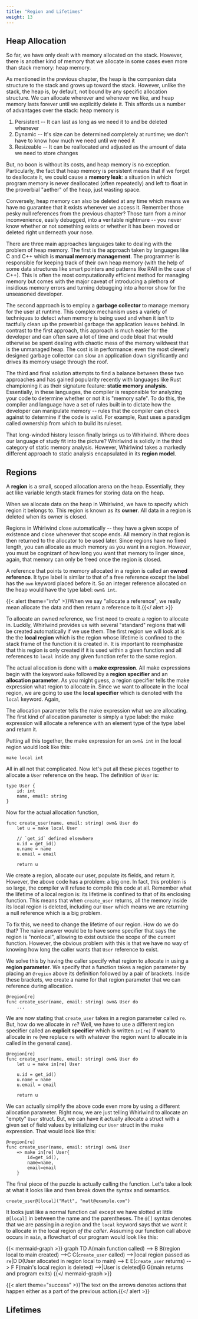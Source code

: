```yaml
---
title: "Region and Lifetimes"
weight: 13
---
```


## Heap Allocation

So far, we have only dealt with memory allocated on the stack.  However, there is another kind 
of memory that we allocate in some cases even more than stack memory: heap memory.  

As mentioned in the previous chapter, the heap is the companion data structure to the stack and
grows up toward the stack.  However, unlike the stack, the heap is, by default, not bound by
any specific allocation structure.  We can allocate wherever and whenever we like, and heap
memory lasts forever until we explicitly delete it.  This affords us a number of advantages over
the stack: heap memory is

1. Persistent -- It can last as long as we need it to and be deleted whenever
2. Dynamic -- It's size can be determined completely at runtime; we don't have to know how much we
need until we need it
3. Resizeable -- It can be reallocated and adjusted as the amount of data we need to store changes

But, no boon is without its costs, and heap memory is no exception.  Particularly, the fact that
heap memory is persistent means that if we forget to deallocate it, we could cause a **memory leak**:
a situation in which program memory is never deallocated (often repeatedly) and left to float in
the proverbial "aether" of the heap, just wasting space.  

Conversely, heap memory can also be deleted at any time which means we have no guarantee that it
exists whenever we access it.  Remember those pesky null references from the previous chapter?  Those
turn from a minor inconvenience, easily debugged, into a veritable nightmare -- you never know
whether or not something exists or whether it has been moved or deleted right underneath your nose.

There are three main approaches languages take to dealing with the problem of heap memory.  The
first is the approach taken by languages like C and C++ which is **manual memory management**.
The programmer is responsible for keeping track of their own heap memory (with the help of some
data structures like smart pointers and patterns like RAII in the case of C++).  This is often the
most computationally efficient method for managing memory but comes with the major caveat of
introducing a plethora of insidious memory errors and turning debugging into a horror show for
the unseasoned developer.

The second approach is to employ a **garbage collector** to manage memory for the user at runtime.
This complex mechanism uses a variety of techniques to detect when memory is being used and when it
isn't to tactfully clean up the proverbial garbage the application leaves behind.  In contrast to
the first approach, this approach is much easier for the developer and can often save a lot of time
and code bloat that would otherwise be spent dealing with chaotic mess of the memory wildwest that
is the unmanaged heap.  The cost is in performance: even the most cleverly designed garbage collector
can slow an application down significantly and drives its memory usage through the roof.  

The third and final solution attempts to find a balance between these two approaches and has gained
popularity recently with languages like Rust championing it as their signature feature: 
**static memory analysis**.  Essentially, in these languages, the compiler is responsible for analyzing
your code to determine whether or not it is "memory safe".  To do this, the compiler and language have
a set of rules built in to dictate how the developer can manipulate memory -- rules that the compiler
can check against to determine if the code is valid.  For example, Rust uses a paradigm called ownership
from which to build its ruleset.

That long-winded history lesson finally brings us to Whirlwind.  Where does our language of study fit
into the picture?  Whirlwind is solidly in the third category of static memory analysis.  However,
Whirlwind takes a markedly different approach to static analysis encapsulated in its **region model**.

## Regions

A **region** is a small, scoped allocation arena on the heap.  Essentially, they act like variable length
stack frames for storing data on the heap.  

When we allocate data on the heap in Whirlwind, we have to specify which region it belongs to.  This
region is known as its **owner**.  All data in a region is deleted when its owner is closed.  

Regions in Whirlwind close automatically -- they have a given scope of existence and close whenever that
scope ends.  All memory in that region is then returned to the allocator to be used later.  Since regions
have no fixed length, you can allocate as much memory as you want in a region.  However, you must be
cognizant of how long you want that memory to linger since, again, that memory can only be freed once the
region is closed.  

A reference that points to memory allocated in a region is called an **owned reference**.  It type label
is similar to that of a free reference except the label has the `own` keyword placed before it.  So an
integer reference allocated on the heap would have the type label: `own& int`.  

{{< alert theme="info" >}}When we say "allocate a reference", we really mean allocate the data and then
return a reference to it.{{</ alert >}}

To allocate an owned reference, we first need to create a region to allocate in.  Luckily, Whirlwind
provides us with several "standard" regions that will be created automatically if we use them.  The first region
we will look at is the the **local region** which is the region whose lifetime is confined to the stack frame of 
the function it is created in.  It is important to reemphasize that this region is only created if it is used
within a given function and all references to `local` inside any given function refer to the same region.

The actual allocation is done with a **make expression**.  All make expressions begin with the keyword `make`
followed by a **region specifier** and an **allocation parameter**.  As you might guess, a region specifier tells
the make expression what region to allocate in.  Since we want to allocate in the local region, we are going
to use the **local specifier** which is denoted with the `local` keyword.  Again,

The allocation parameter tells the make expression what we are allocating.  The first kind of allocation
parameter is simply a type label: the make expression will allocate a reference with an element type of the
type label and return it.

Putting all this together, the make expression for an `own& int` in the local region would look like this:

    make local int

All in all not that complicated.  Now let's put all these pieces together to allocate a `User` reference on the
heap.  The definition of `User` is:

    type User {
        id: int
        name, email: string
    }

Now for the actual allocation function,

    func create_user(name, email: string) own& User do
        let u = make local User

        // `get_id` defined elsewhere
        u.id = get_id()
        u.name = name
        u.email = email

        return u

We create a region, allocate our user, populate its fields, and return it.  However, the above code has a problem:
a big one.  In fact, this problem is so large, the compiler will refuse to compile this code at all.  Remember what
the lifetime of a local region is: its lifetime is confined to that of its enclosing function.  This means that when
`create_user` returns, all the memory inside its local region is deleted, including our `User` which means we are
returning a null reference which is a big problem.  

To fix this, we need to change the lifetime of our region.  How do we do that?  The naive answer would be to have
some specifier that says the region is "nonlocal", allowing to exist outside the scope of the current function.
However, the obvious problem with this is that we have no way of knowing how long the caller wants that `User` reference
to exist.  

We solve this by having the caller specify what region to allocate in using a **region parameter**.  We specify that
a function takes a region parameter by placing an `@region` above its definition followed by a pair of brackets.  Inside
these brackets, we create a name for that region parameter that we can reference during allocation.

    @region[re]
    func create_user(name, email: string) own& User do
        ...

We are now stating that `create_user` takes in a region parameter called `re`.  But, how do we allocate in `re`?  Well,
we have to use a different region specifier called an **explicit specifier** which is written `in[re]` if want to allocate
in `re` (we replace `re` with whatever the region want to allocate in is called in the general case).

    @region[re]
    func create_user(name, email: string) own& User do
        let u = make in[re] User

        u.id = get_id()
        u.name = name
        u.email = email

        return u

We can actually simplify the above code even more by using a different allocation parameter.  Right now, we are just telling
Whirlwind to allocate an "empty" `User` struct.  But, we can have it actually allocate a struct with a given set of field values
by initializing our `User` struct in the make expression.  That would look like this:

    @region[re]
    func create_user(name, email: string) own& User
        => make in[re] User{
            id=get_id(),
            name=name,
            email=email
        }

The final piece of the puzzle is actually calling the function.  Let's take a look at what it looks like and then break down
the syntax and semantics.

    create_user@[local]("Matt", "matt@example.com")

It looks just like a normal function call except we have slotted at little `@[local]` in between the name and the parentheses.
The `@[]` syntax denotes that we are passing in a region and the `local` keyword says that we want it to allocate in the local
region *of the caller*.  Assuming our function call above occurs in `main`, a flowchart of our program would look like this:

{{< mermaid-graph >}}
    graph TD
        A(main function called) --> B
        B(region local to main created) -->C
        C(`create_user` called) -->|local region passed as `re`|D
        D(User allocated in region local to main) --> E
        E(`create_user` returns) --> F
        F(main's local region is deleted) -->|User is deleted|G
        G(main returns and program exits)
{{</ mermaid-graph >}}

{{< alert theme="success" >}}The text on the arrows denotes actions that happen either as a part of the previous action.{{</ alert >}}

## Lifetimes

